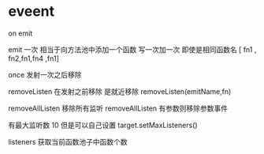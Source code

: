 # eveent

on emit

emit 一次 相当于向方法池中添加一个函数   写一次加一次 即使是相同函数名
[ fn1 , fn2,fn1,fn4 ,fn1]


once 发射一次之后移除


removeListen  在发射之前移除  是就近移除
removeListen(emitName,fn)

removeAllListen 移除所有监听
removeAllListen 有参数则移除参数事件


有最大监听数 10  但是可以自己设置  target.setMaxListeners()


listeners 获取当前函数池子中函数个数